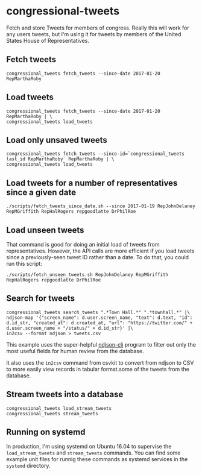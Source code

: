 congressional-tweets
====================

Fetch and store Tweets for members of congress.  Really this will work for any users tweets, but I'm using it for tweets by members of the United States House of Representatives.

Fetch tweets
------------

    congressional_tweets fetch_tweets --since-date 2017-01-20 RepMarthaRoby

Load tweets
-----------

    congressional_tweets fetch_tweets --since-date 2017-01-20 RepMarthaRoby | \
    congressional_tweets load_tweets

Load only unsaved tweets
------------------------

    congressional_tweets fetch_tweets --since-id=`congressional_tweets last_id RepMarthaRoby` RepMarthaRoby | \
    congressional_tweets load_tweets

Load tweets for a number of representatives since a given date
--------------------------------------------------------------

    ./scripts/fetch_tweets_since_date.sh --since 2017-01-19 RepJohnDelaney RepMGriffith RepHalRogers repgoodlatte DrPhilRoe

Load unseen tweets
------------------

That command is good for doing an initial load of tweets from representatives.  However, the API calls are more efficient if you load tweets since a previously-seen tweet ID rather than a date.  To do that, you could run this script:

    ./scripts/fetch_unseen_tweets.sh RepJohnDelaney RepMGriffith RepHalRogers repgoodlatte DrPhilRoe

Search for tweets
-----------------

    congressional_tweets search_tweets ".*Town Hall.*" ".*townhall.*" |\
    ndjson-map '{"screen_name": d.user.screen_name, "text": d.text, "id": d.id_str, "created_at": d.created_at, "url": "https://twitter.com/" + d.user.screen_name + "/status/" + d.id_str}' |\
    in2csv --format ndjson > tweets.csv

This example uses the super-helpful [ndjson-cli](https://github.com/mbostock/ndjson-cli) program to filter out only the most useful fields for human review from the database.

It also uses the `in2csv` command from csvkit to convert from ndjson to CSV to more easily view records in tabular format.some of the tweets from the database.

Stream tweets into a database
-----------------------------

    congressional_tweets load_stream_tweets
    congressional_tweets stream_tweets

Running on systemd
------------------

In production, I'm using systemd on Ubuntu 16.04 to supervise the `load_stream_tweets` and `stream_tweets` commands.  You can find some example unit files for runnig these commands as systemd services in the `systemd` directory.
